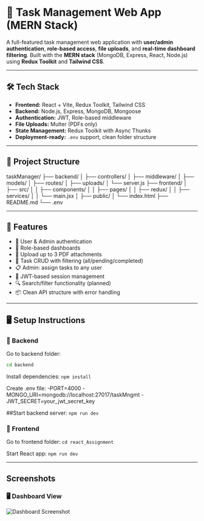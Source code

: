# 🚀 Task Management Web App (MERN Stack)

A full-featured task management web application with **user/admin authentication**, **role-based access**, **file uploads**, and **real-time dashboard filtering**. Built with the **MERN stack** (MongoDB, Express, React, Node.js) using **Redux Toolkit** and **Tailwind CSS**.

---

## 🛠️ Tech Stack

- **Frontend:** React + Vite, Redux Toolkit, Tailwind CSS
- **Backend:** Node.js, Express, MongoDB, Mongoose
- **Authentication:** JWT, Role-based middleware
- **File Uploads:** Multer (PDFs only)
- **State Management:** Redux Toolkit with Async Thunks
- **Deployment-ready:** `.env` support, clean folder structure

---

## 📂 Project Structure

taskManager/
├── backend/
│ ├── controllers/
│ ├── middleware/
│ ├── models/
│ ├── routes/
│ ├── uploads/
│ └── server.js
├── frontend/
│ ├── src/
│ │ ├── components/
│ │ ├── pages/
│ │ ├── redux/
│ │ ├── services/
│ │ └── main.jsx
│ ├── public/
│ └── index.html
├── README.md
└── .env



---

## 🚀 Features

- 👥 User & Admin authentication
- 🧠 Role-based dashboards
- 📄 Upload up to 3 PDF attachments
- 🔄 Task CRUD with filtering (all/pending/completed)
- 📋 Admin: assign tasks to any user
- 🔐 JWT-based session management
- 🔍 Search/filter functionality (planned)
- 📦 Clean API structure with error handling

---

## 🖥️ Setup Instructions

### 🔧 Backend

Go to backend folder:

```bash
cd backend
```

Install dependencies:
```npm install```

Create .env file:
-PORT=4000
-MONGO_URI=mongodb://localhost:27017/taskMngmt
-JWT_SECRET=your_jwt_secret_key

##Start backend server:
```npm run dev ```


### 🔧 Frontend
Go to frontend folder:
```cd react_Assignment ```

Start React app:
```npm run dev```

---
## Screenshots
### 🖥️ Dashboard View

![Dashboard Screenshot](./screenshots/dashboard.png)


